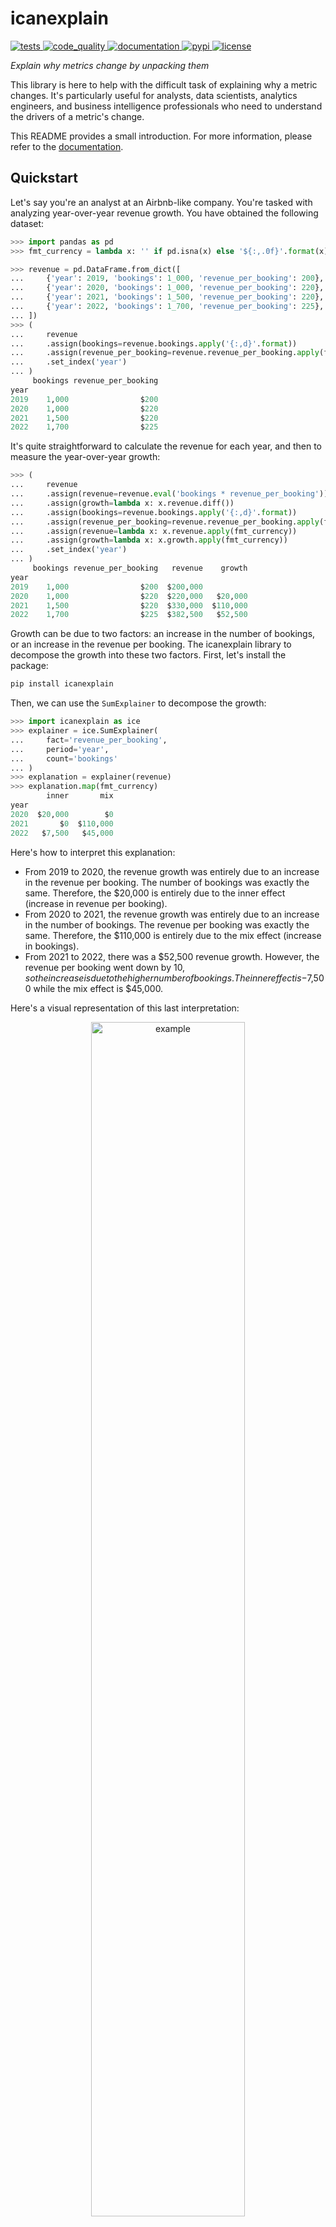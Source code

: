 # icanexplain

<p>
<!-- Tests -->
<a href="https://github.com/carbonfact/icanexplain/actions/workflows/unit-tests.yml">
    <img src="https://github.com/carbonfact/icanexplain/actions/workflows/unit-tests.yml/badge.svg" alt="tests">
</a>

<!-- Code quality -->
<a href="https://github.com/carbonfact/icanexplain/actions/workflows/code-quality.yml">
    <img src="https://github.com/carbonfact/icanexplain/actions/workflows/code-quality.yml/badge.svg" alt="code_quality">
</a>

<!-- Documentation -->
<a href="https://carbonfact.github.io/icanexplain">
    <img src="https://img.shields.io/website?label=docs&style=flat-square&url=https%3A%2F%2Fcarbonfact.github.io/icanexplain%2F" alt="documentation">
</a>

<!-- PyPI -->
<a href="https://pypi.org/project/icanexplain">
    <img src="https://img.shields.io/pypi/v/icanexplain.svg?label=release&color=blue" alt="pypi">
</a>

<!-- License -->
<a href="https://opensource.org/license/apache-2-0/">
    <img src="https://img.shields.io/github/license/carbonfact/icanexplain" alt="license">
</a>
</p>

_Explain why metrics change by unpacking them_

This library is here to help with the difficult task of explaining why a metric changes. It's particularly useful for analysts, data scientists, analytics engineers, and business intelligence professionals who need to understand the drivers of a metric's change.

This README provides a small introduction. For more information, please refer to the [documentation](https://carbonfact.github.io/icanexplain).

## Quickstart

Let's say you're an analyst at an Airbnb-like company. You're tasked with analyzing year-over-year revenue growth. You have obtained the following dataset:

```py
>>> import pandas as pd
>>> fmt_currency = lambda x: '' if pd.isna(x) else '${:,.0f}'.format(x)

>>> revenue = pd.DataFrame.from_dict([
...     {'year': 2019, 'bookings': 1_000, 'revenue_per_booking': 200},
...     {'year': 2020, 'bookings': 1_000, 'revenue_per_booking': 220},
...     {'year': 2021, 'bookings': 1_500, 'revenue_per_booking': 220},
...     {'year': 2022, 'bookings': 1_700, 'revenue_per_booking': 225},
... ])
>>> (
...     revenue
...     .assign(bookings=revenue.bookings.apply('{:,d}'.format))
...     .assign(revenue_per_booking=revenue.revenue_per_booking.apply(fmt_currency))
...     .set_index('year')
... )
     bookings revenue_per_booking
year
2019    1,000                $200
2020    1,000                $220
2021    1,500                $220
2022    1,700                $225

```

It's quite straightforward to calculate the revenue for each year, and then to measure the year-over-year growth:

```py
>>> (
...     revenue
...     .assign(revenue=revenue.eval('bookings * revenue_per_booking'))
...     .assign(growth=lambda x: x.revenue.diff())
...     .assign(bookings=revenue.bookings.apply('{:,d}'.format))
...     .assign(revenue_per_booking=revenue.revenue_per_booking.apply(fmt_currency))
...     .assign(revenue=lambda x: x.revenue.apply(fmt_currency))
...     .assign(growth=lambda x: x.growth.apply(fmt_currency))
...     .set_index('year')
... )
     bookings revenue_per_booking   revenue    growth
year
2019    1,000                $200  $200,000
2020    1,000                $220  $220,000   $20,000
2021    1,500                $220  $330,000  $110,000
2022    1,700                $225  $382,500   $52,500

```

Growth can be due to two factors: an increase in the number of bookings, or an increase in the revenue per booking. The icanexplain library to decompose the growth into these two factors. First, let's install the package:

```sh
pip install icanexplain
```

Then, we can use the `SumExplainer` to decompose the growth:

```py
>>> import icanexplain as ice
>>> explainer = ice.SumExplainer(
...     fact='revenue_per_booking',
...     period='year',
...     count='bookings'
... )
>>> explanation = explainer(revenue)
>>> explanation.map(fmt_currency)
        inner       mix
year
2020  $20,000        $0
2021       $0  $110,000
2022   $7,500   $45,000

```

Here's how to interpret this explanation:

- From 2019 to 2020, the revenue growth was entirely due to an increase in the revenue per booking. The number of bookings was exactly the same. Therefore, the $20,000 is entirely due to the inner effect (increase in revenue per booking).
- From 2020 to 2021, the revenue growth was entirely due to an increase in the number of bookings. The revenue per booking was exactly the same. Therefore, the $110,000 is entirely due to the mix effect (increase in bookings).
- From 2021 to 2022, there was a $52,500 revenue growth. However, the revenue per booking went down by $10, so the increase is due to the higher number of bookings. The inner effect is -$7,500 while the mix effect is $45,000.

Here's a visual representation of this last interpretation:

<p align="center">
  <img src="https://github.com/user-attachments/assets/19a10291-18d3-42aa-ad45-17af32f01e8f" alt="example" width="70%"/>
</p>

## Contributing

Feel free to reach out to [max@carbonfact.com](mailto:max@carbonfact.com) if you want to know more and/or contribute 🤗

Check out the [contribution guidelines](CONTRIBUTING.md) to get started.

## License

icanexplain is free and open-source software licensed under the Apache License, Version 2.0.
